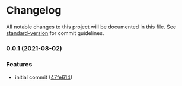 # Changelog

All notable changes to this project will be documented in this file. See [standard-version](https://github.com/conventional-changelog/standard-version) for commit guidelines.

### 0.0.1 (2021-08-02)


### Features

* initial commit ([47fe614](https://github.com/kwangure/storables/commit/47fe61418559e75ed5f95eb628902626cd3d6ee3))
